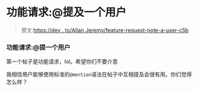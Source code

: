 # 功能请求:@提及一个用户

> 原文:[https://dev . to/Allan Jeremy/feature-request-note-a-user-c5b](https://dev.to/allanjeremy/feature-request-mention-a-user-c5b)

### 功能请求:@提一个用户

第一个帖子是功能请求，lol。希望你们不要介意

我相信用户能够使用标准的`@mention`语法在帖子中互相提及会很有用。你们觉得怎么样？